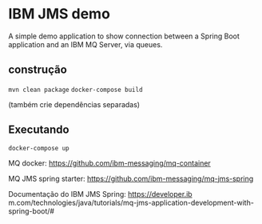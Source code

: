 # IBM JMS demo
A simple demo application to show connection between a Spring Boot application and an IBM MQ Server, via queues.

## construção

`mvn clean package`
`docker-compose build`

(também crie dependências separadas)

## Executando
`docker-compose up`


MQ docker:
https://github.com/ibm-messaging/mq-container

MQ JMS spring starter: 
https://github.com/ibm-messaging/mq-jms-spring

Documentação do IBM JMS Spring: 
https://developer.ib m.com/technologies/java/tutorials/mq-jms-application-development-with-spring-boot/#
